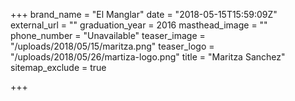 +++
brand_name = "El Manglar"
date = "2018-05-15T15:59:09Z"
external_url = ""
graduation_year = 2016
masthead_image = ""
phone_number = "Unavailable"
teaser_image = "/uploads/2018/05/15/maritza.png"
teaser_logo = "/uploads/2018/05/26/martiza-logo.png"
title = "Maritza Sanchez"
sitemap_exclude = true

+++
